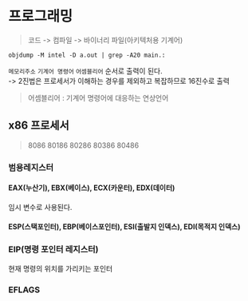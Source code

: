 # 프로그래밍
> 코드 -> 컴파일 -> 바이너리 파일(아키텍처용 기계어)

```objdump -M intel -D a.out | grep -A20 main.:```

`메모리주소` `기계어 명령어` `어셈블리어` 순서로 출력이 된다.  
-> 2진법은 프로세서가 이해하는 경우를 제외하고 복잡하므로 16진수로 출력
> 어셈블리어 : 기계어 명령어에 대응하는 연상언어

## x86 프로세서
> 8086 80186 80286 80386 80486

### 범용레지스터
#### EAX(누산기), EBX(베이스), ECX(카운터), EDX(데이터)
임시 변수로 사용된다.
#### ESP(스택포인터), EBP(베이스포인터), ESI(출발지 인덱스), EDI(목적지 인덱스)
### EIP(명령 포인터 레지스터)
현재 명령의 위치를 가리키는 포인터
### EFLAGS



